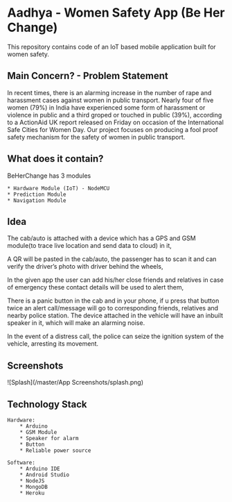 # Aadhya - Women Safety App (Be Her Change)

This repository contains code of an IoT based mobile application built for women safety.

## Main Concern? - Problem Statement

In recent times, there is an alarming increase in the number of rape and harassment cases against women in public transport. Nearly four of five women (79%) in India have experienced some form of harassment  or violence in public and a third groped or touched in public (39%), according to a ActionAid UK report released on Friday on occasion of the International Safe Cities for Women Day. Our project focuses on producing a fool proof safety mechanism for the safety of women in public transport.

## What does it contain?

BeHerChange has 3 modules 

    * Hardware Module (IoT) - NodeMCU
    * Prediction Module
    * Navigation Module
    
## Idea

The cab/auto is attached with a device which has a GPS and GSM module(to trace live location and send data to cloud) in it, 
    
A QR will be pasted in the cab/auto, the passenger has to scan it and can verify the driver’s photo with driver behind the wheels,
    
In the given app the user can add his/her close friends and relatives in case of emergency these contact details will be used to alert them, 
    
There is a panic button in the cab and in your phone, if u press that button twice an alert call/message will go to corresponding friends, relatives and nearby police station. The device attached in the vehicle will have an inbuilt speaker in it, which will make an alarming noise.
    
In the event of a distress call, the police can seize the ignition system of the vehicle, arresting its movement.

## Screenshots

![Splash](/master/App Screenshots/splash.png)

## Technology Stack

    Hardware: 
        * Arduino 
        * GSM Module 
        * Speaker for alarm 
        * Button 
        * Reliable power source 

    Software: 
        * Arduino IDE 
        * Android Studio 
        * NodeJS 
        * MongoDB 
        * Heroku
